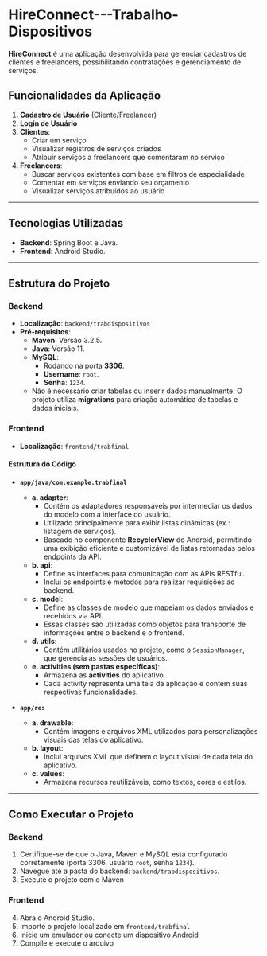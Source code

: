 # HireConnect---Trabalho-Dispositivos

**HireConnect** é uma aplicação desenvolvida para gerenciar cadastros de clientes e freelancers, possibilitando contratações e gerenciamento de serviços. 

## **Funcionalidades da Aplicação**

1. **Cadastro de Usuário** (Cliente/Freelancer)
2. **Login de Usuário**
3. **Clientes**:
   - Criar um serviço
   - Visualizar registros de serviços criados
   - Atribuir serviços a freelancers que comentaram no serviço
4. **Freelancers**:
   - Buscar serviços existentes com base em filtros de especialidade
   - Comentar em serviços enviando seu orçamento
   - Visualizar serviços atribuídos ao usuário

---

## **Tecnologias Utilizadas**

- **Backend**: Spring Boot e Java.
- **Frontend**: Android Studio.

---

## **Estrutura do Projeto**

### **Backend**
- **Localização**: `backend/trabdispositivos`
- **Pré-requisitos**:
  - **Maven**: Versão 3.2.5.
  - **Java**: Versão 11.
  - **MySQL**:
    - Rodando na porta **3306**.
    - **Username**: `root`.
    - **Senha**: `1234`.
  - Não é necessário criar tabelas ou inserir dados manualmente. O projeto utiliza **migrations** para criação automática de tabelas e dados iniciais.

### **Frontend**
- **Localização**: `frontend/trabfinal`

#### Estrutura do Código
- **`app/java/com.example.trabfinal`**
  - **a. adapter**:
    - Contém os adaptadores responsáveis por intermediar os dados do modelo com a interface do usuário.
    - Utilizado principalmente para exibir listas dinâmicas (ex.: listagem de serviços).
    - Baseado no componente **RecyclerView** do Android, permitindo uma exibição eficiente e customizável de listas retornadas pelos endpoints da API.
  - **b. api**:
    - Define as interfaces para comunicação com as APIs RESTful.
    - Inclui os endpoints e métodos para realizar requisições ao backend.
  - **c. model**:
    - Define as classes de modelo que mapeiam os dados enviados e recebidos via API.
    - Essas classes são utilizadas como objetos para transporte de informações entre o backend e o frontend.
  - **d. utils**:
    - Contém utilitários usados no projeto, como o `SessionManager`, que gerencia as sessões de usuários.
  - **e. activities (sem pastas específicas)**:
    - Armazena as **activities** do aplicativo.
    - Cada activity representa uma tela da aplicação e contém suas respectivas funcionalidades.

- **`app/res`**
  - **a. drawable**:
    - Contém imagens e arquivos XML utilizados para personalizações visuais das telas do aplicativo.
  - **b. layout**:
    - Inclui arquivos XML que definem o layout visual de cada tela do aplicativo.
  - **c. values**:
    - Armazena recursos reutilizáveis, como textos, cores e estilos.

---

## **Como Executar o Projeto**

### **Backend**
1. Certifique-se de que o Java, Maven e MySQL está configurado corretamente (porta 3306, usuário `root`, senha `1234`).
2. Navegue até a pasta do backend: `backend/trabdispositivos`.
3. Execute o projeto com o Maven

### **Frontend**

4. Abra o Android Studio.
5. Importe o projeto localizado em `frontend/trabfinal`
6. Inicie um emulador ou conecte um dispositivo Android
7. Compile e execute o arquivo
